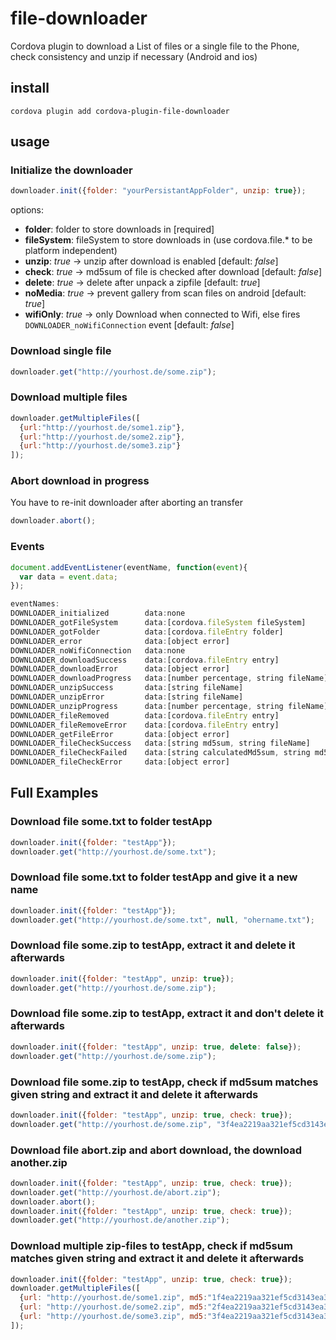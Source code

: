 # file-downloader
Cordova plugin to download a List of files or a single file to the Phone, check consistency and unzip if necessary (Android and ios)


## install
```
cordova plugin add cordova-plugin-file-downloader
```

## usage

### Initialize the downloader

```javascript
downloader.init({folder: "yourPersistantAppFolder", unzip: true});
```
options:

- **folder**: folder to store downloads in [required]
- **fileSystem**: fileSystem to store downloads in (use cordova.file.* to be platform independent)
- **unzip**: *true* -> unzip after download is enabled [default: *false*]
- **check**: *true* -> md5sum of file is checked after download [default: *false*]
- **delete**: *true* -> delete after unpack a zipfile [default: *true*]
- **noMedia**: *true* -> prevent gallery from scan files on android [default: *true*]
- **wifiOnly**: *true* -> only Download when connected to Wifi, else fires ``DOWNLOADER_noWifiConnection`` event [default: *false*]

### Download single file

```javascript
downloader.get("http://yourhost.de/some.zip");
```

### Download multiple files

```javascript
downloader.getMultipleFiles([
  {url:"http://yourhost.de/some1.zip"},
  {url:"http://yourhost.de/some2.zip"},
  {url:"http://yourhost.de/some3.zip"}
]);
```
### Abort download in progress
You have to re-init downloader after aborting an transfer

```javascript
downloader.abort();
```

### Events
```javascript
document.addEventListener(eventName, function(event){
  var data = event.data;
});

eventNames:
DOWNLOADER_initialized        data:none
DOWNLOADER_gotFileSystem      data:[cordova.fileSystem fileSystem]
DOWNLOADER_gotFolder          data:[cordova.fileEntry folder]
DOWNLOADER_error              data:[object error]
DOWNLOADER_noWifiConnection   data:none
DOWNLOADER_downloadSuccess    data:[cordova.fileEntry entry]
DOWNLOADER_downloadError      data:[object error]
DOWNLOADER_downloadProgress   data:[number percentage, string fileName]
DOWNLOADER_unzipSuccess       data:[string fileName]
DOWNLOADER_unzipError         data:[string fileName]
DOWNLOADER_unzipProgress      data:[number percentage, string fileName]
DOWNLOADER_fileRemoved        data:[cordova.fileEntry entry]
DOWNLOADER_fileRemoveError    data:[cordova.fileEntry entry]
DOWNLOADER_getFileError       data:[object error]
DOWNLOADER_fileCheckSuccess   data:[string md5sum, string fileName]
DOWNLOADER_fileCheckFailed    data:[string calculatedMd5sum, string md5, string fileName])
DOWNLOADER_fileCheckError     data:[object error]
```

## Full Examples

### Download file some.txt to folder testApp
```javascript
downloader.init({folder: "testApp"});
downloader.get("http://yourhost.de/some.txt");
```

### Download file some.txt to folder testApp and give it a new name
```javascript
downloader.init({folder: "testApp"});
downloader.get("http://yourhost.de/some.txt", null, "ohername.txt");
```

### Download file some.zip to testApp, extract it and delete it afterwards
```javascript
downloader.init({folder: "testApp", unzip: true});
downloader.get("http://yourhost.de/some.zip");
```

### Download file some.zip to testApp, extract it and don't delete it afterwards
```javascript
downloader.init({folder: "testApp", unzip: true, delete: false});
downloader.get("http://yourhost.de/some.zip");
```

### Download file some.zip to testApp, check if md5sum matches given string and extract it and delete it afterwards
```javascript
downloader.init({folder: "testApp", unzip: true, check: true});
downloader.get("http://yourhost.de/some.zip", "3f4ea2219aa321ef5cd3143ea33076ab");
```

### Download file abort.zip and abort download, the download another.zip
```javascript
downloader.init({folder: "testApp", unzip: true, check: true});
downloader.get("http://yourhost.de/abort.zip");
downloader.abort();
downloader.init({folder: "testApp", unzip: true, check: true});
downloader.get("http://yourhost.de/another.zip");
```

### Download multiple zip-files to testApp, check if md5sum matches given string and extract it and delete it afterwards
```javascript
downloader.init({folder: "testApp", unzip: true, check: true});
downloader.getMultipleFiles([
  {url: "http://yourhost.de/some1.zip", md5:"1f4ea2219aa321ef5cd3143ea33076ac"},
  {url: "http://yourhost.de/some2.zip", md5:"2f4ea2219aa321ef5cd3143ea33076ad"},
  {url: "http://yourhost.de/some3.zip", md5:"3f4ea2219aa321ef5cd3143ea33076ae"}
]);
```
